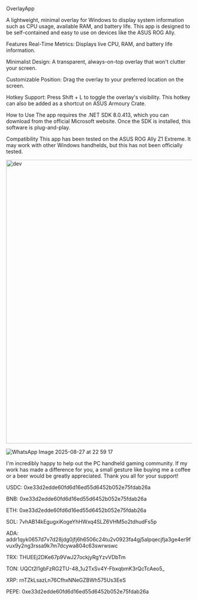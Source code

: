 OverlayApp


A lightweight, minimal overlay for Windows to display system information such as CPU usage, available RAM, and battery life. This app is designed to be self-contained and easy to use on devices like the ASUS ROG Ally.

Features
Real-Time Metrics: Displays live CPU, RAM, and battery life information.

Minimalist Design: A transparent, always-on-top overlay that won't clutter your screen.

Customizable Position: Drag the overlay to your preferred location on the screen.

Hotkey Support: Press Shift + L to toggle the overlay's visibility. This hotkey can also be added as a shortcut on ASUS Armoury Crate.

How to Use
The app requires the .NET SDK 8.0.413, which you can download from the official Microsoft website. Once the SDK is installed, this software is plug-and-play.

Compatibility
This app has been tested on the ASUS ROG Ally Z1 Extreme. It may work with other Windows handhelds, but this has not been officially tested.



<img width="1185" height="768" alt="dev" src="https://github.com/user-attachments/assets/0c14fd34-3456-4328-a3da-362370ef626b" />


![WhatsApp Image 2025-08-27 at 22 59 17](https://github.com/user-attachments/assets/5c19a324-2689-4f9d-aa56-8eac6b1fef3b)


I'm incredibly happy to help out the PC handheld gaming community. If my work has made a difference for you, a small gesture like buying me a coffee or a beer would be greatly appreciated. Thank you all for your support!

USDC: 0xe33d2edde60fd6d16ed55d6452b052e75fdab26a

BNB: 0xe33d2edde60fd6d16ed55d6452b052e75fdab26a

ETH: 0xe33d2edde60fd6d16ed55d6452b052e75fdab26a

SOL: 7vhAB14kEgugxiKogeYhHWxq4SLZ6VHM5o2tdhudFs5p

ADA: addr1qyk0657d7v7d28jdg0jfj6h6506c24tu2v0923fa4gj5alpqecjfja3ge4er9fvux9y2ng3rssa9k7m7dcywa804c63swrwswc

TRX: THUEEj2DKe67p9VwJ27ockjyRgYzvVDbTm

TON: UQCt2l1gbFzRG2TU-48_1u2TxSv4Y-FbxqbmK3rQcTcAeo5_

XRP: rnTZkLsazLn76CfhxNNeGZBWh575Us3EeS

PEPE: 0xe33d2edde60fd6d16ed55d6452b052e75fdab26a
